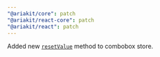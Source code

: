 ```yaml
---
"@ariakit/core": patch
"@ariakit/react-core": patch
"@ariakit/react": patch
---
```


Added new [`resetValue`](https://ariakit.org/reference/use-combobox-store#resetvalue) method to combobox store.

